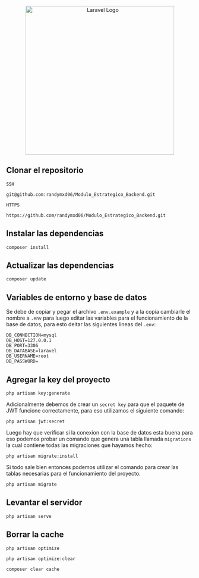 <div style="justify-content: center">
<p align="center"><a href="https://laravel.com" target="_blank"><img src="https://raw.githubusercontent.com/laravel/art/master/logo-lockup/5%20SVG/2%20CMYK/1%20Full%20Color/laravel-logolockup-cmyk-red.svg" width="400" alt="Laravel Logo"></a></p>
</div>

## Clonar el repositorio

```SSH```
```
git@github.com:randymxd06/Modulo_Estrategico_Backend.git
```

```HTTPS```
```
https://github.com/randymxd06/Modulo_Estrategico_Backend.git
```

## Instalar las dependencias

```
composer install
```

## Actualizar las dependencias

```
composer update
```

## Variables de entorno y base de datos

Se debe de copiar y pegar el archivo ```.env.example``` y a la copia cambiarle el nombre a ```.env``` para luego editar las variables para el funcionamiento de la base de datos, para esto deitar las siguientes lineas del ```.env```:

```
DB_CONNECTION=mysql
DB_HOST=127.0.0.1
DB_PORT=3306
DB_DATABASE=laravel
DB_USERNAME=root
DB_PASSWORD=
```

## Agregar la key del proyecto

```
php artisan key:generate
```

Adicionalmente debemos de crear un ```secret key``` para que el paquete de JWT funcione correctamente, para eso utilizamos el siguiente comando:

```
php artisan jwt:secret
```

Luego hay que verificar si la conexion con la base de datos esta buena para eso podemos probar un comando que genera una tabla llamada ```migrations``` la cual contiene todas las migraciones que hayamos hecho:

```
php artisan migrate:install
```

Si todo sale bien entonces podemos utilizar el comando para crear las tablas necesarias para el funcionamiento del proyecto.

```
php artisan migrate
```

## Levantar el servidor

```
php artisan serve
```

## Borrar la cache

```
php artisan optimize
```

```
php artisan optimize:clear
```

```
composer clear cache
```


